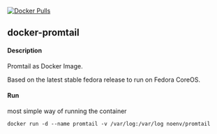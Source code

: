 [![Docker Pulls](https://badgen.net/docker/pulls/noenv/promtail)](https://hub.docker.com/r/noenv/promtail)

## docker-promtail

#### Description

Promtail as Docker Image.

Based on the latest stable fedora release to run on Fedora CoreOS.

#### Run

most simple way of running the container

    docker run -d --name promtail -v /var/log:/var/log noenv/promtail

